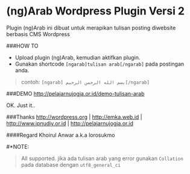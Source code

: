 (ng)Arab Wordpress Plugin Versi 2
======

Plugin (ng)Arab ini dibuat untuk merapikan tulisan posting diwebsite berbasis CMS Wordpress


###HOW TO
- Upload plugin (ng)Arab, kemudian aktifkan plugin.
- Gunakan shortcode ```[ngarab]tulisan arab[/ngarab]``` pada postingan anda.

>contoh: ```[ngarab] بسم الله الرحمن الرحيم[/ngarab]```

###DEMO
http://pelajarnujogja.or.id/demo-tulisan-arab

OK. Just it..

###Thanks
http://wordpress.org | http://emka.web.id | http://www.ipnudiy.or.id | http://pelajarnujogja.or.id

####Regard
Khoirul Anwar a.k.a lorosukmo

#*NOTE:
>All supported. jika ada tulisan arab yang error gunakan `Collation` pada database dengan `utf8_general_ci`

